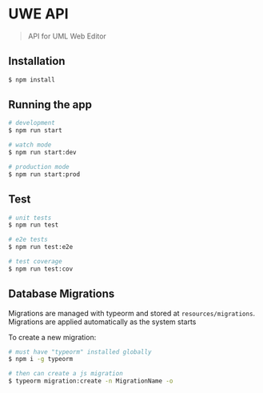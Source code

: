 # UWE API

> API for UML Web Editor

## Installation

```bash
$ npm install
```

## Running the app

```bash
# development
$ npm run start

# watch mode
$ npm run start:dev

# production mode
$ npm run start:prod
```

## Test

```bash
# unit tests
$ npm run test

# e2e tests
$ npm run test:e2e

# test coverage
$ npm run test:cov
```

## Database Migrations

Migrations are managed with typeorm and stored at `resources/migrations`. Migrations are applied automatically as the system starts

To create a new migration:

```bash
# must have "typeorm" installed globally
$ npm i -g typeorm

# then can create a js migration
$ typeorm migration:create -n MigrationName -o
```
